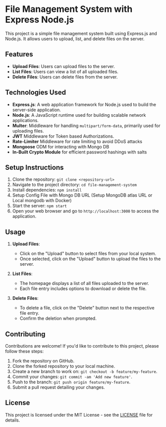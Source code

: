 # File Management System with Express Node.js

This project is a simple file management system built using Express.js and Node.js. It allows users to upload, list, and delete files on the server.

## Features

- **Upload Files**: Users can upload files to the server.
- **List Files**: Users can view a list of all uploaded files.
- **Delete Files**: Users can delete files from the server.

## Technologies Used

- **Express.js**: A web application framework for Node.js used to build the server-side application.
- **Node.js**: A JavaScript runtime used for building scalable network applications.
- **Multer**: Middleware for handling `multipart/form-data`, primarily used for uploading files.
- **JWT** Middleware for Token based Authorizations.
- **Rate-Limiter** Middleware for rate limiting to avoid DDoS attacks
- **Mongoose** ODM for interacting with Mongo DB
- **In-Built Crypto Module** for efficient password hashings with salts

## Setup Instructions

1. Clone the repository: `git clone <repository-url>`
2. Navigate to the project directory: `cd file-management-system`
3. Install dependencies: `npm install`
4. Setup Config File with Mongo DB URL (Setup MongoDB atlas URL or Local mongodb with Docker)
5. Start the server: `npm start`
6. Open your web browser and go to `http://localhost:3000` to access the application.

## Usage

1. **Upload Files**:
   - Click on the "Upload" button to select files from your local system.
   - Once selected, click on the "Upload" button to upload the files to the server.
2. **List Files**:

   - The homepage displays a list of all files uploaded to the server.
   - Each file entry includes options to download or delete the file.

3. **Delete Files**:
   - To delete a file, click on the "Delete" button next to the respective file entry.
   - Confirm the deletion when prompted.

## Contributing

Contributions are welcome! If you'd like to contribute to this project, please follow these steps:

1. Fork the repository on GitHub.
2. Clone the forked repository to your local machine.
3. Create a new branch to work on: `git checkout -b feature/my-feature`.
4. Commit your changes: `git commit -am 'Add new feature'`.
5. Push to the branch: `git push origin feature/my-feature`.
6. Submit a pull request detailing your changes.

## License

This project is licensed under the MIT License - see the [LICENSE](LICENSE) file for details.
